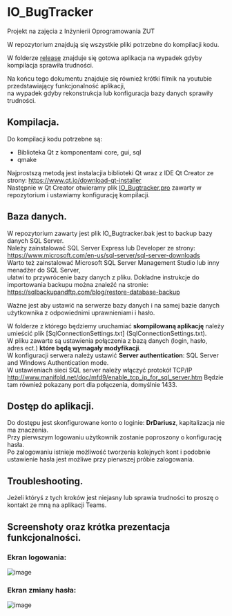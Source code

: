# IO_BugTracker
 Projekt na zajęcia z Inżynierii Oprogramowania ZUT
 
 W repozytorium znajdują się wszystkie pliki potrzebne do kompilacji kodu.  
 
 W folderze [release](/release) znajduje się gotowa aplikacja na wypadek gdyby kompilacja sprawiła trudności.  

 Na końcu tego dokumentu znajduje się również krótki filmik na youtubie przedstawiający funkcjonalność aplikacji,  
 na wypadek gdyby rekonstrukcja lub konfiguracja bazy danych sprawiły trudności. 

## Kompilacja.
 Do kompilacji kodu potrzebne są:
 - Biblioteka Qt z komponentami core, gui, sql
 - qmake
 
 Najprostszą metodą jest instalacjia biblioteki Qt wraz z IDE Qt Creator ze strony: https://www.qt.io/download-qt-installer  
 Następnie w Qt Creator otwieramy plik [IO_Bugtracker\.pro](\IO_BugTracker.pro) zawarty w repozytorium i ustawiamy konfigurację kompilacji.
 
## Baza danych.
 W repozytorium zawarty jest plik IO_Bugtracker.bak jest to backup bazy danych SQL Server.  
 Należy zainstalować SQL Server Express lub Developer ze strony: https://www.microsoft.com/en-us/sql-server/sql-server-downloads  
 Warto też zainstalować Microsoft SQL Server Management Studio lub inny menadżer do SQL Server,  
 ułatwi to przywrócenie bazy danych z pliku.
 Dokładne instrukcje do importowania backupu można znaleźć na stronie: https://sqlbackupandftp.com/blog/restore-database-backup  
 
 Ważne jest aby ustawić na serwerze bazy danych i na samej bazie danych użytkownika z odpowiednimi uprawnieniami i hasło.  
 
 W folderze z którego będziemy uruchamiać **skompilowaną aplikację** należy umieścić plik [SqlConnectionSettings\.txt]  (SqlConnectionSettings.txt).  
 W pliku zawarte są ustawienia połączenia z bazą danych (login, hasło, adres ect.) **które będą wymagały modyfikacji**.  
 W konfiguracji serwera należy ustawić **Server authentication**: SQL Server and Windows Authentication mode.  
 W ustawieniach sieci SQL server należy włączyć protokół TCP/IP http://www.manifold.net/doc/mfd9/enable_tcp_ip_for_sql_server.htm
 Będzie tam również pokazany port dla połączenia, domyślnie 1433.
 
## Dostęp do aplikacji.
 Do dostępu jest skonfigurowane konto o loginie: **DrDariusz**, kapitalizacja nie ma znaczenia.  
 Przy pierwszym logowaniu użytkownik zostanie poproszony o konfigurację hasła.  
 Po zalogowaniu istnieje możliwość tworzenia kolejnych kont i podobnie ustawienie hasła jest możliwe przy pierwszej próbie zalogowania.
 
## Troubleshooting.
 Jeżeli któryś z tych kroków jest niejasny lub sprawia trudności to proszę o kontakt ze mną na aplikacji Teams.
 
## Screenshoty oraz krótka prezentacja funkcjonalności.

### Ekran logowania:
![image]()

### Ekran zmiany hasła:
![image]()



 
 
